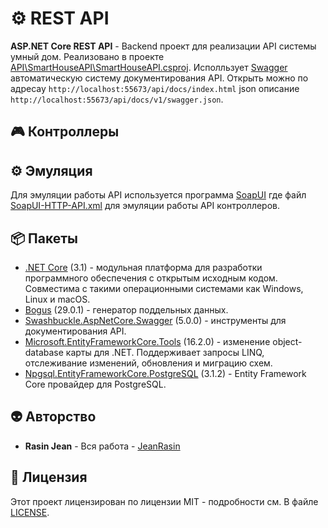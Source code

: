 # ⚙️ REST API
**ASP.NET Core REST API** - Backend проект для реализации API системы умный дом. Реализовано в проекте [API\SmartHouseAPI\SmartHouseAPI.csproj](https://github.com/JeanRasin/SmartHouse/blob/master/API/SmartHouseAPI/SmartHouseAPI.csproj). Исполльзует [Swagger](https://github.com/domaindrivendev/Swashbuckle.AspNetCore) автоматическую систему документирования API. Открыть можно по адресау `http://localhost:55673/api/docs/index.html` json описание `http://localhost:55673/api/docs/v1/swagger.json`.

## 🎮 Контроллеры

## ⚙️ Эмуляция
Для эмуляции работы API используется программа [SoapUI](https://github.com/SmartBear/soapui) где файл [SoapUI-HTTP-API.xml](https://github.com/JeanRasin/SmartHouse/blob/master/Other/SoapUI%20Services/SoapUI-HTTP-API.xml) для эмуляции работы API контроллеров.

## 📦 Пакеты
* [.NET Core](https://github.com/dotnet/core) (3.1) - модульная платформа для разработки программного обеспечения с открытым исходным кодом. Совместима с такими операционными системами как Windows, Linux и macOS.
* [Bogus](https://github.com/bchavez/Bogus) (29.0.1) - генератор поддельных данных.
* [Swashbuckle.AspNetCore.Swagger](https://github.com/domaindrivendev/Swashbuckle.AspNetCore) (5.0.0) - инструменты для документирования API.
* [Microsoft.EntityFrameworkCore.Tools](https://github.com/dotnet/efcore) (16.2.0) - изменение object-database карты для .NET. Поддерживает запросы LINQ, отслеживание изменений, обновления и миграцию схем.
* [Npgsql.EntityFrameworkCore.PostgreSQL](https://github.com/npgsql/efcore.pg) (3.1.2) - Entity Framework Core провайдер для PostgreSQL.

## 👽 Авторство
 * **Rasin Jean** - Вся работа - [JeanRasin](https://github.com/JeanRasin)
 
## 📜 Лицензия
Этот проект лицензирован по лицензии MIT - подробности см. В файле [LICENSE](https://github.com/JeanRasin/SmartHouse/blob/master/LICENSE).

